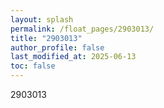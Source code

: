 ```yaml
---
layout: splash
permalink: /float_pages/2903013/
title: "2903013"
author_profile: false
last_modified_at: 2025-06-13
toc: false
---
```

 
2903013
